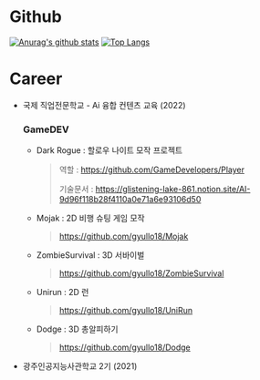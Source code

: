
<!--
**gyullo18/gyullo18** is a ✨ _special_ ✨ repository because its `README.md` (this file) appears on your GitHub profile.

Here are some ideas to get you started:

- 🔭 I’m currently working on ...
- 🌱 I’m currently learning ...
- 👯 I’m looking to collaborate on ...
- 🤔 I’m looking for help with ...
- 💬 Ask me about ...
- 📫 How to reach me: ...
- 😄 Pronouns: ...
- ⚡ Fun fact: ...
-->
# Github
[![Anurag's github stats](https://github-readme-stats.vercel.app/api?username=gyullo18)](https://github.com/anuraghazra/github-readme-stats)
[![Top Langs](https://github-readme-stats.vercel.app/api/top-langs/?username=gyullo18&layout=compact)](https://github.com/anuraghazra/github-readme-stats)



# Career
- 국제 직업전문학교 - Ai 융합 컨텐츠 교육 (2022)
  ### GameDEV
  * Dark Rogue : 할로우 나이트 모작 프로젝트 
     > 역할 : https://github.com/GameDevelopers/Player 
     > 
     > 기술문서 : https://glistening-lake-861.notion.site/AI-9d96f118b28f4110a0e71a6e93106d50
  * Mojak : 2D 비행 슈팅 게임 모작 
     > https://github.com/gyullo18/Mojak
  * ZombieSurvival : 3D 서바이벌
     > https://github.com/gyullo18/ZombieSurvival
  * Unirun : 2D 런
     > https://github.com/gyullo18/UniRun
  * Dodge : 3D 총알피하기
     > https://github.com/gyullo18/Dodge

- 광주인공지능사관학교 2기 (2021)
